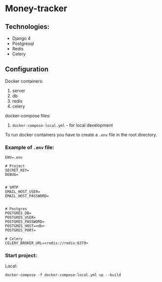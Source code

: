 # Money-tracker

## Technologies:
- Django 4
- Postgresql
- Redis
- Celery


## Configuration
Docker containers:
 1. server
 2. db
 3. redis
 4. celery

docker-compose files:
 1. `docker-compose-local.yml` - for local development

To run docker containers you have to create a `.env` file in the root directory.

### Example of `.env` file:

```dotenv
ENV=.env

# Project
SECRET_KEY=
DEBUG=


# SMTP
EMAIL_HOST_USER=
EMAIL_HOST_PASSWORD=


# Postgres
POSTGRES_DB=
POSTGRES_USER=
POSTGRES_PASSWORD=
POSTGRES_HOST=<db>
POSTGRES_PORT=

# Celery
CELERY_BROKER_URL=<redis://redis:6379>

```

### Start project:

Local:
```shell
docker-compose -f docker-compose-local.yml up --build
```
